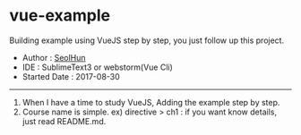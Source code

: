 # vue-example
Building example using VueJS step by step, you just follow up this project.

- Author : [SeolHun](https://github.com/Seolhun)
- IDE : SublimeText3 or webstorm(Vue Cli)
- Started Date : 2017-08-30
---

1. When I have a time to study VueJS, Adding the example step by step.
2. Course name is simple. ex) directive > ch1 : if you want know details, just read README.md.
